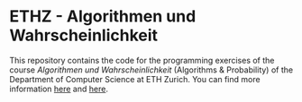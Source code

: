 # ETHZ - Algorithmen und Wahrscheinlichkeit
This repository contains the code for the programming exercises of the course *Algorithmen und Wahrscheinlichkeit* (Algorithms & Probability) of the Department of Computer Science at ETH Zurich.
You can find more information [here](http://www.vvz.ethz.ch/Vorlesungsverzeichnis/lerneinheit.view?lang=en&lerneinheitId=157731&semkez=2022S&ansicht=LEHRVERANSTALTUNGEN&) and [here](https://inf.ethz.ch).
